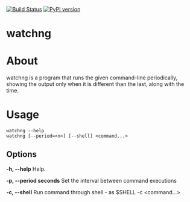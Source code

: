 [![Build Status](https://travis-ci.org/lpenz/watchng.png?branch=master)](https://travis-ci.org/lpenz/watchng)
[![PyPI version](https://badge.fury.io/py/watchng.svg)](https://badge.fury.io/py/watchng)


watchng
=======


# About

watchng is a program that runs the given command-line periodically, showing the
output only when it is different than the last, along with the time.


# Usage

~~~[.sh]
watchng --help
watchng [--period=<n>] [--shell] <command...>
~~~


## Options

**-h, --help** Help.

**-p, --period seconds** Set the interval between command executions

**-c, --shell** Run command through shell - as $SHELL -c <command...>

